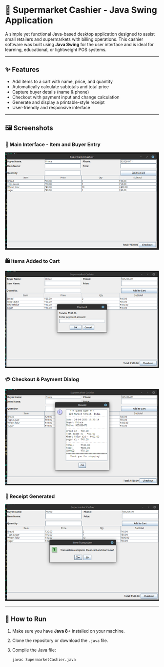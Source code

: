 # 🛒 Supermarket Cashier - Java Swing Application

A simple yet functional Java-based desktop application designed to assist small retailers and supermarkets with billing operations. This cashier software was built using **Java Swing** for the user interface and is ideal for learning, educational, or lightweight POS systems.

---

## ✨ Features

- Add items to a cart with name, price, and quantity
- Automatically calculate subtotals and total price
- Capture buyer details (name & phone)
- Checkout with payment input and change calculation
- Generate and display a printable-style receipt
- User-friendly and responsive interface

---

## 🖼️ Screenshots

### 🧾 Main Interface - Item and Buyer Entry
![Screenshot 1](1.png)

### 🛍️ Items Added to Cart
![Screenshot 2](2.png)

### 💳 Checkout & Payment Dialog
![Screenshot 3](3.png)

### 📄 Receipt Generated
![Screenshot 4](4.png)

---

## 🚀 How to Run

1. Make sure you have **Java 8+** installed on your machine.
2. Clone the repository or download the `.java` file.
3. Compile the Java file:

   ```bash
   javac SupermarketCashier.java
